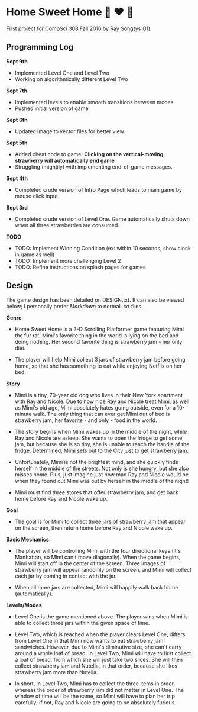 # Home Sweet Home :dog: :heart: :strawberry: 
First project for CompSci 308 Fall 2016 by Ray Song(ys101).

## Programming Log

**Sept 9th**
+ Implemented Level One and Level Two
+ Working on algorithmically different Level Two

**Sept 7th**
+ Implemented levels to enable smooth transitions between modes.
+ Pushed initial version of game

**Sept 6th**
+ Updated image to vector files for better view.

**Sept 5th**
+ Added cheat code to game: **Clicking on the vertical-moving strawberry will automatically end game**
+ Struggling (mightily) with implementing end-of-game messages.

**Sept 4th**
+ Completed crude version of Intro Page which leads to main game by mouse click input.

**Sept 3rd** 
+ Completed crude version of Level One. Game automatically shuts down when all three strawberries are consumed. 

**TODO**
+ TODO: Implement Winning Condition (ex: within 10 seconds, show clock in game as well)
+ TODO: Implement more challenging Level 2
+ TODO: Refine instructions on splash pages for games

## Design
The game design has been detailed on DESIGN.txt. It can also be viewed below; I personally prefer *Markdown* to normal *.txt* files.

**Genre**
+ Home Sweet Home is a 2-D Scrolling Platformer game featuring Mimi the fur rat. 
Mimi's favorite thing in the world is lying on the bed and doing nothing.
Her second favorite thing is strawberry jam - her only diet.

+ The player will help Mimi collect 3 jars of strawberry jam before going home,
so that she has something to eat while enjoying Netflix on her bed.

**Story**
+ Mimi is a tiny, 70-year old dog who lives in their New York apartment with Ray and Nicole.
Due to how nice Ray and Nicole treat Mimi, as well as Mimi's old age, Mimi absolutely hates
going outside, even for a 10-minute walk. The only thing that can ever get Mimi out of bed is
strawberry jam, her favorite - and only - food in the world.

+ The story begins when Mimi wakes up in the middle of the night, while Ray and Nicole are asleep. She wants to open the fridge to get some jam, but because she is so tiny, she is unable to reach the handle of the fridge. Determined, Mimi sets out to the City just to get strawberry jam.

+ Unfortunately, Mimi is not the brightest mind, and she quickly finds herself in the middle of the streets. Not only is she hungry, but she also misses home. Plus, just imagine just how mad Ray and Nicole would be when they found out Mimi was out by herself in the middle of the night!

+ Mimi must find three stores that offer strawberry jam, and get back home before Ray and Nicole 
wake up.


**Goal**
+ The goal is for Mimi to collect three jars of strawberry jam that appear on the screen,
then return home before Ray and Nicole wake up.

**Basic Mechanics**
+ The player will be controlling Mimi with the four directional keys (it's Manhattan, so Mimi can't move diagonally). When the game begins, Mimi will start off in the center of the screen. Three images of strawberry jam will appear randomly on the screen, and Mimi will collect each jar by coming in contact with the jar.

+ When all three jars are collected, Mimi will happily walk back home (automatically).

**Levels/Modes**
+ Level One is the game mentioned above. The player wins when Mimi is able to collect three jars within the given space of time. 

+ Level Two, which is reached when the player clears Level One, differs from Level One in that
Mimi now wants to eat strawberry jam sandwiches. However, due to Mimi's diminutive size,
she can't carry around a whole loaf of bread. In Level Two, Mimi will have to first collect 
a loaf of bread, from which she will just take two slices. She will then collect strawberry 
jam and Nutella, in that order, because she likes strawberry jam more than Nutella.

+ In short, in Level Two, Mimi has to collect the three items in order, whereas the order of 
strawberry jam did not matter in Level One. The window of time will be the same, so Mimi will
have to plan her trip carefully; if not, Ray and Nicole are going to be absolutely furious.
